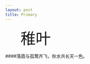 ```yaml
---
layout: post
title: Primary
---
```

<font size="70" style="padding-left: 1em;">稚叶</font>

####落霞与孤鹜齐飞，秋水共长天一色。
